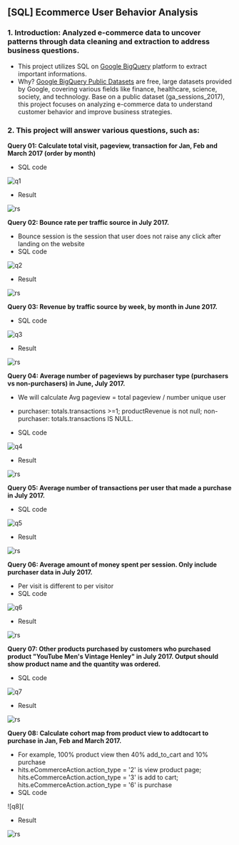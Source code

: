 ## [SQL] Ecommerce User Behavior Analysis

### 1. Introduction: Analyzed e-commerce data to uncover patterns through data cleaning and extraction to address business questions.
- This project utilizes SQL on [Google BigQuery](https://cloud.google.com/bigquery/docs/introduction) platform to extract important informations.
- Why? [Google BigQuery Public Datasets](https://cloud.google.com/bigquery/?utm_source=google&utm_medium=cpc&utm_campaign=japac-VN-all-en-dr-BKWS-all-all-trial-EXA-dr-1605216&utm_content=text-ad-none-none-DEV_c-CRE_658171082826-ADGP_Hybrid+%7C+BKWS+-+BRO+%7C+Txt+-Data+Analytics-BigQuery-big+query-main-KWID_43700081106765487-kwd-35927591586&userloc_9208070-network_g&utm_term=KW_big+query&gad_source=1&gclid=Cj0KCQiA4fi7BhC5ARIsAEV1YiZiQMgikH8ALUJUgZa8GtwebyKj7voccMDJVta19CbI64gT-bMQVQAaAnWPEALw_wcB&gclsrc=aw.ds&hl=en) are free, large datasets provided by Google, covering various fields like finance, healthcare, science, society, and technology. Base on a public dataset (ga_sessions_2017), this project focuses on analyzing e-commerce data to understand customer behavior and improve business strategies.

### 2. This project will answer various questions, such as:
**Query 01: Calculate total visit, pageview, transaction for Jan, Feb and March 2017 (order by month)**
- SQL code
  
![q1](https://i.imgur.com/dRrR6cT.png)

- Result

![rs](https://i.imgur.com/AKp2d3z.png)

**Query 02: Bounce rate per traffic source in July 2017.**
- Bounce session is the session that user does not raise any click after landing on the website
- SQL code

![q2](https://i.imgur.com/2Sjh3Hx.png)

- Result

![rs](https://i.imgur.com/QtKC9tO.png)

**Query 03: Revenue by traffic source by week, by month in June 2017.**
- SQL code

![q3](https://i.imgur.com/O94nUmb.png)

- Result

![rs](https://i.imgur.com/39tjTFu.png)

**Query 04: Average number of pageviews by purchaser type (purchasers vs non-purchasers) in June, July 2017.**
- We will calculate Avg pageview = total pageview / number unique user
- purchaser: totals.transactions >=1; productRevenue is not null; non-purchaser: totals.transactions IS NULL.

- SQL code

![q4](https://i.imgur.com/NIReDYO.png)

- Result

![rs](https://i.imgur.com/POCJp0J.png)

**Query 05: Average number of transactions per user that made a purchase in July 2017.**
- SQL code

![q5](https://i.imgur.com/K4jGR7P.png)

- Result
  
![rs](https://i.imgur.com/6QROTHn.png)

**Query 06: Average amount of money spent per session. Only include purchaser data in July 2017.**
- Per visit is different to per visitor
- SQL code

![q6](https://i.imgur.com/ZAkMUIO.png)

- Result

![rs](https://i.imgur.com/3zZnSlQ.png)

**Query 07: Other products purchased by customers who purchased product "YouTube Men's Vintage Henley" in July 2017. Output should show product name and the quantity was ordered.**
- SQL code

![q7](https://i.imgur.com/GjQVylq.png)

- Result

![rs](https://i.imgur.com/J4zx9AA.png)

**Query 08: Calculate cohort map from product view to addtocart to purchase in Jan, Feb and March 2017.**
- For example, 100% product view then 40% add_to_cart and 10% purchase
- hits.eCommerceAction.action_type = '2' is view product page; hits.eCommerceAction.action_type = '3' is add to cart; hits.eCommerceAction.action_type = '6' is purchase
- SQL code

![q8](

- Result

![rs](https://i.imgur.com/aLsbm3h.png)
